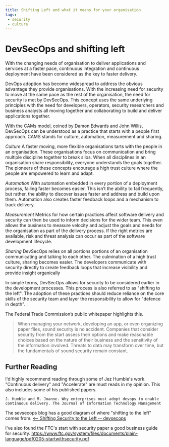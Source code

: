 ```yaml
---
title: Shifting Left and what it means for your organisation
tags:
 - security
 - culture
---
```


# DevSecOps and shifting left
With the changing needs of organisation to deliver applications and services at a faster pace, continuous integration and continuous deployment have been considered as the key to faster delivery. 

DevOps adoption has become widespread to address the obvious advantage they provide organisations. With the increasing need for security to move at the same pace as the rest of the organisation, the need for security is met by DevSecOps. This concept uses the same underlying principles with the need for developers, operators, security researchers and business analysts all moving together and collaborating to build and deliver applications together. 

With the CAMs model, coined by Damon Edwards and John Willis, DevSecOps can be understood as a practice that starts with a people first approach. CAMS stands for culture, automation, measurement and sharing. 

*Culture*
A faster moving, more flexible organisations tarts with the people in an organisation. These organisations focus on communication and bring multiple discipline together to break silos. When all disciplines in an organisation share responsibility, everyone understands the goals together. The pioneers of these concepts encourage a high trust culture where the people are empowered to learn and adapt.

*Automation*
With automation embedded in every portion of a deployment process, failing faster becomes easier. This isn’t the ability to fail frequently, but rather, the ability to discover issues faster and address and build upon them. Automation also creates faster feedback loops and a mechanism to track delivery.

*Measurement*
Metrics for how certain practices affect software delivery and security can then be used to inform decisions for the wider team. This even allows the business to measure velocity and adjust the goals and needs for the organisation as part of the delivery process. If the right metrics are available, risk and threat analysis can occur as part of the software development lifecycle.

*Sharing*
DevSecOps relies on all portions portions of an organisation communicating and talking to each other. The culmination of a high trust culture, sharing becomes easier. The developers communicate with security directly to create feedback loops that increase visibility and provide insight organically

In simple terms, DevSecOps allows for security to be considered earlier in the development processes.  This process is also referred to as "shifting to the left". The adoption of these practices should reduce reliance on the core skills of the security team and layer the responsibility to allow for "defence in depth". 

The Federal Trade Commission’s public whitepaper highlights this.

> When managing your network, developing an app, or even organizing paper files, sound security is no accident. Companies that consider security from the start assess their options and make reasonable choices based on the nature of their business and the sensitivity of the information involved. Threats to data may transform over time, but the fundamentals of sound security remain constant.


## Further Reading

I'd highly recommend reading through some of Jez Humble's work. "Continuous delivery" and "Accelerate" are must reads in my opinion. This also includes some of his published papers. 

`J. Humble and M. Joanne. Why enterprises must adopt devops to enable continuous delivery. The Journal of Information Technology Management`


The sevsecops blog has a good diagram of where "shifting to the left" comes from. 
[<-- Shifting Security to the Left -- devsecops](https://www.devsecops.org/blog/2016/5/20/-security)


I've also found the FTC's start with security paper a good business guide for security.
https://www.ftc.gov/system/files/documents/plain-language/pdf0205-startwithsecurity.pdf
